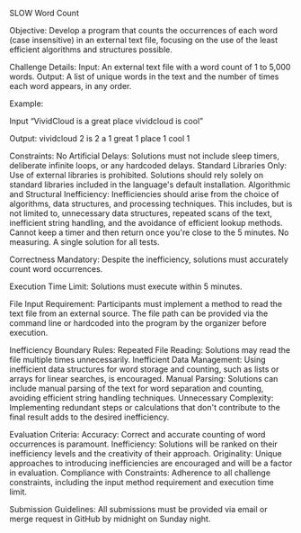 SLOW Word Count

Objective:
Develop a program that counts the occurrences of each word (case insensitive) in an external text file, focusing on the use of the least efficient algorithms and structures possible.

Challenge Details:
Input: An external text file with a word count of 1 to 5,000 words.
Output: A list of unique words in the text and the number of times each word appears, in any order. 

Example:

Input “VividCloud is a great place vividcloud is cool”

Output: 
vividcloud 2
is 2
a 1
great 1
place 1
cool 1


Constraints:
No Artificial Delays: Solutions must not include sleep timers, deliberate infinite loops, or any hardcoded delays.
Standard Libraries Only: Use of external libraries is prohibited. Solutions should rely solely on standard libraries included in the language's default installation.
Algorithmic and Structural Inefficiency: Inefficiencies should arise from the choice of algorithms, data structures, and processing techniques. This includes, but is not limited to, unnecessary data structures, repeated scans of the text, inefficient string handling, and the avoidance of efficient lookup methods.
Cannot keep a timer and then return once you're close to the 5 minutes.
No measuring.
A single solution for all tests.

Correctness Mandatory: Despite the inefficiency, solutions must accurately count word occurrences.

Execution Time Limit: Solutions must execute within 5 minutes.

File Input Requirement: Participants must implement a method to read the text file from an external source. The file path can be provided via the command line or hardcoded into the program by the organizer before execution.

Inefficiency Boundary Rules:
Repeated File Reading: Solutions may read the file multiple times unnecessarily.
Inefficient Data Management: Using inefficient data structures for word storage and counting, such as lists or arrays for linear searches, is encouraged.
Manual Parsing: Solutions can include manual parsing of the text for word separation and counting, avoiding efficient string handling techniques.
Unnecessary Complexity: Implementing redundant steps or calculations that don't contribute to the final result adds to the desired inefficiency.

Evaluation Criteria:
Accuracy: Correct and accurate counting of word occurrences is paramount.
Inefficiency: Solutions will be ranked on their inefficiency levels and the creativity of their approach.
Originality: Unique approaches to introducing inefficiencies are encouraged and will be a factor in evaluation.
Compliance with Constraints: Adherence to all challenge constraints, including the input method requirement and execution time limit.

Submission Guidelines:
All submissions must be provided via email or merge request in GitHub by midnight on Sunday night.

